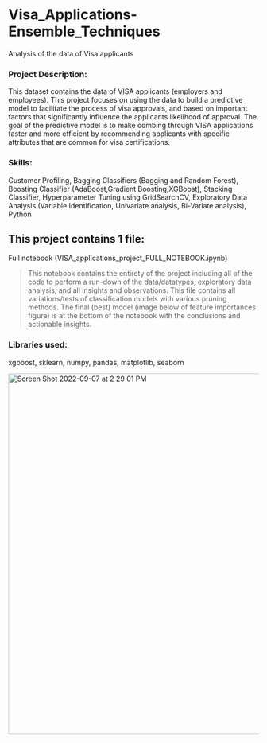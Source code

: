 # Visa_Applications-Ensemble_Techniques
Analysis of the data of Visa applicants

### Project Description:

This dataset contains the data of VISA applicants (employers and employees). This project focuses on using the data to build a predictive model to facilitate the process of visa approvals, and based on important factors that significantly influence the applicants likelihood of approval. The goal of the predictive model is to make combing through VISA applications faster and more efficient by recommending applicants with specific attributes that are common for visa certifications.

### Skills:

Customer Profiling, Bagging Classifiers (Bagging and Random Forest), Boosting Classifier (AdaBoost,Gradient Boosting,XGBoost), Stacking Classifier, Hyperparameter Tuning using GridSearchCV, Exploratory Data Analysis (Variable Identification, Univariate analysis, Bi-Variate analysis), Python

## This project contains 1 file:

Full notebook (VISA_applications_project_FULL_NOTEBOOK.ipynb)

> This notebook contains the entirety of the project including all of the code to perform a run-down of the data/datatypes, exploratory data analysis, and all insights and observations. This file contains all variations/tests of classification models with various pruning methods. The final (best) model (image below of feature importances figure) is at the bottom of the notebook with the conclusions and actionable insights.

### Libraries used:

xgboost, sklearn, numpy, pandas, matplotlib, seaborn

<img width="726" alt="Screen Shot 2022-09-07 at 2 29 01 PM" src="https://user-images.githubusercontent.com/103470261/188984946-04014bfc-bb18-440f-8eda-4f28660696b4.png">
